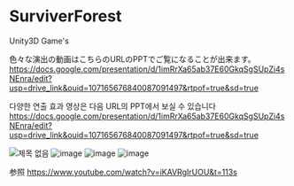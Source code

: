 # SurviverForest
Unity3D Game's

色々な演出の動画はこちらのURLのPPTでご覧になることが出来ます。
https://docs.google.com/presentation/d/1imRrXa65ab37E60GkqSgSUpZi4sNEnra/edit?usp=drive_link&ouid=107165676840087091497&rtpof=true&sd=true

다양한 연출 효과 영상은 다음 URL의 PPT에서 보실 수 있습니다
https://docs.google.com/presentation/d/1imRrXa65ab37E60GkqSgSUpZi4sNEnra/edit?usp=drive_link&ouid=107165676840087091497&rtpof=true&sd=true

![제목 없음](https://github.com/user-attachments/assets/77e0ccce-eab1-45cf-8afd-f34938d09434)
![image](https://github.com/user-attachments/assets/c0148d4b-a67d-42f1-988c-c26a38ab9635)
![image](https://github.com/user-attachments/assets/a628e7fa-f3fc-4619-8517-e4f6240d7672)
![image](https://github.com/user-attachments/assets/22dd13fb-4de5-4960-b113-a476516bc442)

参照
https://www.youtube.com/watch?v=iKAVRgIrUOU&t=113s
